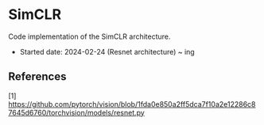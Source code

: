 # SimCLR
Code implementation of the SimCLR architecture.  
  
- Started date: 2024-02-24 (Resnet architecture) ~ ing
## References
[1] https://github.com/pytorch/vision/blob/1fda0e850a2ff5dca7f10a2e12286c87645d6760/torchvision/models/resnet.py
